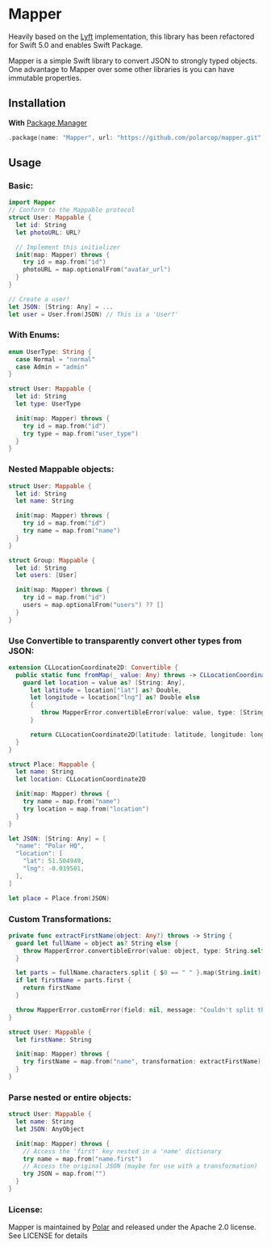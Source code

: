 # Mapper

Heavily based on the [Lyft](https://github.com/lyft/mapper) implementation, this library has been refactored for Swift 5.0 and enables Swift Package.

Mapper is a simple Swift library to convert JSON to strongly typed objects. One advantage to Mapper over some other libraries is you can have immutable properties.


## Installation

**With** [Package Manager](https://swift.org/package-manager/)

```swift
.package(name: "Mapper", url: "https://github.com/polarcop/mapper.git", .upToNextMajor(from: "1.0.0"))
```


## Usage

### Basic:

```swift
import Mapper
// Conform to the Mappable protocol
struct User: Mappable {
  let id: String
  let photoURL: URL?

  // Implement this initializer
  init(map: Mapper) throws {
    try id = map.from("id")
    photoURL = map.optionalFrom("avatar_url")
  }
}

// Create a user!
let JSON: [String: Any] = ...
let user = User.from(JSON) // This is a 'User?'
```

### With Enums:

```swift
enum UserType: String {
  case Normal = "normal"
  case Admin = "admin"
}

struct User: Mappable {
  let id: String
  let type: UserType

  init(map: Mapper) throws {
    try id = map.from("id")
    try type = map.from("user_type")
  }
}
```


### Nested Mappable objects:

```swift
struct User: Mappable {
  let id: String
  let name: String

  init(map: Mapper) throws {
    try id = map.from("id")
    try name = map.from("name")
  }
}

struct Group: Mappable {
  let id: String
  let users: [User]

  init(map: Mapper) throws {
    try id = map.from("id")
    users = map.optionalFrom("users") ?? []
  }
}
```

### Use Convertible to transparently convert other types from JSON:

```swift
extension CLLocationCoordinate2D: Convertible {
  public static func fromMap(_ value: Any) throws -> CLLocationCoordinate2D {
    guard let location = value as? [String: Any],
      let latitude = location["lat"] as? Double,
      let longitude = location["lng"] as? Double else
      {
         throw MapperError.convertibleError(value: value, type: [String: Double].self)
      }

      return CLLocationCoordinate2D(latitude: latitude, longitude: longitude)
  }
}

struct Place: Mappable {
  let name: String
  let location: CLLocationCoordinate2D

  init(map: Mapper) throws {
    try name = map.from("name")
    try location = map.from("location")
  }
}

let JSON: [String: Any] = [
  "name": "Polar HQ",
  "location": [
    "lat": 51.504949,
    "lng": -0.019501,
  ],
]

let place = Place.from(JSON)
```

### Custom Transformations:

```swift
private func extractFirstName(object: Any?) throws -> String {
  guard let fullName = object as? String else {
    throw MapperError.convertibleError(value: object, type: String.self)
  }

  let parts = fullName.characters.split { $0 == " " }.map(String.init)
  if let firstName = parts.first {
    return firstName
  }

  throw MapperError.customError(field: nil, message: "Couldn't split the string!")
}

struct User: Mappable {
  let firstName: String

  init(map: Mapper) throws {
    try firstName = map.from("name", transformation: extractFirstName)
  }
}
```

### Parse nested or entire objects:
```swift
struct User: Mappable {
  let name: String
  let JSON: AnyObject

  init(map: Mapper) throws {
    // Access the 'first' key nested in a 'name' dictionary
    try name = map.from("name.first")
    // Access the original JSON (maybe for use with a transformation)
    try JSON = map.from("")
  }
}
```

### License:
Mapper is maintained by [Polar](https://polarcop.com) and released under the Apache 2.0 license. See LICENSE for details
